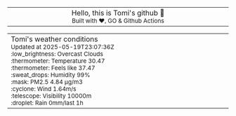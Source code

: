 
<div align="center">
<table>
<tbody>
<td align="center">
<img width="2000" height="0"><br>
Hello, this is Tomi's github 👋<br>
<sup>Built with ❤️, GO & Github Actions</sup><br>
<img width="2000" height="0">
</td>
</tbody>
</table>
</div>
<table>
<tbody>
<td align="left">
<img width="2000" height="0"><br>
Tomi's weather conditions<br>
<sup>Updated at 2025-05-19T23:07:36Z</sup><br>
<sup>:low_brightness: Overcast Clouds</sup><br>
<sup>:thermometer: Temperature 30.47 </sup><br>
<sup>:thermometer: Feels like 37.47</sup><br>
<sup>:sweat_drops: Humidity 99%</sup><br>
<sup>:mask: PM2.5 4.84 μg/m3</sup><br>
<sup>:cyclone: Wind 1.64m/s </sup><br>
<sup>:telescope: Visibility 10000m </sup><br>
<sup>:droplet: Rain 0mm/last 1h </sup><br>
<img width="2000" height="0">
</td>
<td align="left">
<img width="2000" height="0"><br>
<br>
<img width="2000" height="0">
</td>
</tbody>
</table>
</div>
    